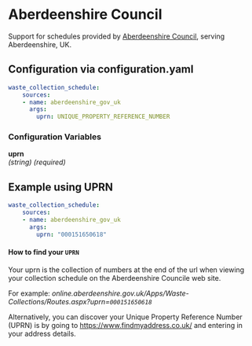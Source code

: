 # Aberdeenshire Council

Support for schedules provided by [Aberdeenshire Council](https://www.aberdeenshire.gov.uk/), serving Aberdeenshire, UK.

## Configuration via configuration.yaml

```yaml
waste_collection_schedule:
    sources:
    - name: aberdeenshire_gov_uk
      args:
        uprn: UNIQUE_PROPERTY_REFERENCE_NUMBER
```

### Configuration Variables

**uprn**<br>
*(string) (required)*


## Example using UPRN
```yaml
waste_collection_schedule:
    sources:
    - name: aberdeenshire_gov_uk
      args:
        uprn: "000151650618"
```


#### How to find your `UPRN`
Your uprn is the collection of numbers at the end of the url when viewing your collection schedule on the Aberdeenshire Councile web site.

For example:  _online.aberdeenshire.gov.uk/Apps/Waste-Collections/Routes.aspx?uprn=`000151650618`_

Alternatively, you can discover your Unique Property Reference Number (UPRN) is by going to https://www.findmyaddress.co.uk/ and entering in your address details.



